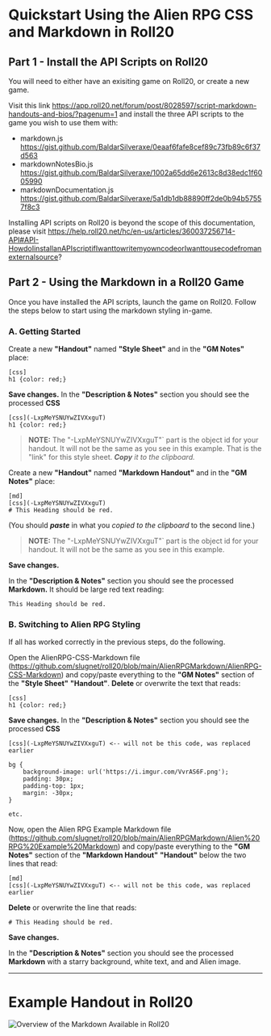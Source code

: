 # Quickstart Using the Alien RPG CSS and Markdown in Roll20

## Part 1 - Install the API Scripts on Roll20
You will need to either have an exisiting game on Roll20, or create a new game.

Visit this link https://app.roll20.net/forum/post/8028597/script-markdown-handouts-and-bios/?pagenum=1 and install the three API scripts to the game you wish to use them with:
- markdown.js https://gist.github.com/BaldarSilveraxe/0eaaf6fafe8cef89c73fb89c6f37d563
- markdownNotesBio.js https://gist.github.com/BaldarSilveraxe/1002a65dd6e2613c8d38edc1f6005990
- markdownDocumentation.js https://gist.github.com/BaldarSilveraxe/5a1db1db88890ff2de0b94b57557f8c3

Installing API scripts on Roll20 is beyond the scope of this documentation, please visit https://help.roll20.net/hc/en-us/articles/360037256714-API#API-HowdoIinstallanAPIscriptifIwanttowritemyowncodeorIwanttousecodefromanexternalsource?

## Part 2 - Using the Markdown in a Roll20 Game
Once you have installed the API scripts, launch the game on Roll20. Follow the steps below to start using the markdown styling in-game.

### A. Getting Started
Create a new **"Handout"** named **"Style Sheet"** and in the **"GM Notes"** place:
```
[css]
h1 {color: red;}
```
**Save changes.**
In the **"Description & Notes"** section you should see the processed **CSS**
```
[css](-LxpMeYSNUYwZIVXxguT)
h1 {color: red;}
```
> **NOTE:** The "-LxpMeYSNUYwZIVXxguT"` part is the object id for your handout. It will not be the same as you see in this example.
That is the "link" for this style sheet. ***Copy*** *it to the clipboard.*

Create a new **"Handout"** named **"Markdown Handout"** and in the **"GM Notes"** place:
```
[md]
[css](-LxpMeYSNUYwZIVXxguT)
# This Heading should be red.
```
(You should ***paste*** in what you *copied to the clipboard* to the second line.)
> **NOTE:** The "-LxpMeYSNUYwZIVXxguT"` part is the object id for your handout. It will not be the same as you see in this example.
> 
**Save changes.**

In the **"Description & Notes"** section you should see the processed **Markdown.**
It should be large red text reading:

```
This Heading should be red.
```


### B. Switching to Alien RPG Styling
If all has worked correctly in the previous steps, do the following.

Open the AlienRPG-CSS-Markdown file (https://github.com/slugnet/roll20/blob/main/AlienRPGMarkdown/AlienRPG-CSS-Markdown) and copy/paste everything to the **"GM Notes"** section of the  **"Style Sheet"** **"Handout"**. **Delete** or overwrite the text that reads:
```
[css]
h1 {color: red;}
```
**Save changes.**
In the **"Description & Notes"** section you should see the processed **CSS**
```
[css](-LxpMeYSNUYwZIVXxguT) <-- will not be this code, was replaced earlier

bg {
    background-image: url('https://i.imgur.com/VvrAS6F.png');
    padding: 30px;
    padding-top: 1px;
    margin: -30px;
}

etc.
```

Now, open the Alien RPG Example Markdown file (https://github.com/slugnet/roll20/blob/main/AlienRPGMarkdown/Alien%20RPG%20Example%20Markdown) and copy/paste everything to the **"GM Notes"** section of the **"Markdown Handout"** **"Handout"** below the two lines that read:
```
[md]
[css](-LxpMeYSNUYwZIVXxguT) <-- will not be this code, was replaced earlier
```
**Delete** or overwrite the line that reads:
```
# This Heading should be red.
```

**Save changes.**

In the **"Description & Notes"** section you should see the processed **Markdown** with a starry background, white text, and and Alien image.

---

# Example Handout in Roll20

![Overview of the Markdown Available in Roll20](https://github.com/slugnet/roll20/blob/main/AlienRPGMarkdown/example-markdown-image.png)


